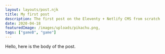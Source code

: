```yaml
---
layout: layouts/post.njk
title: My first post
description: The first post on the Eleventy + Netlify CMS from scratch blog
date: 2020-04-18
featuredImage: /images/uploads/pikachu.png,
tags: ["gameB", "game"]
---
```


Hello, here is the body of the post.
